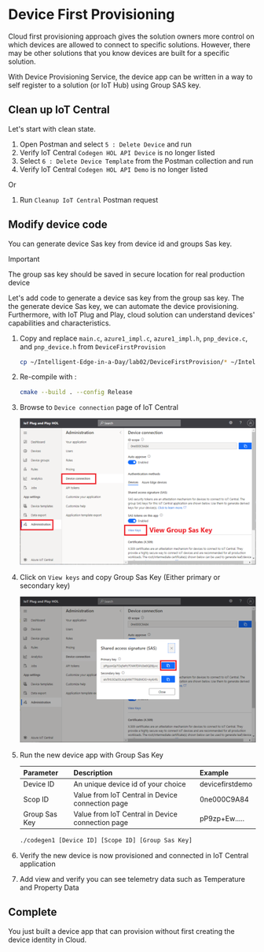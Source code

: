 # Device First Provisioning

Cloud first provisioning approach gives the solution owners more control on which devices are allowed to connect to specific solutions.
However, there may be other solutions that you know devices are built for a specific solution.

With Device Provisioning Service, the device app can be written in a way to self register to a solution (or IoT Hub) using Group SAS key.

## Clean up IoT Central

Let's start with clean state.

1. Open Postman and select `5 : Delete Device` and run
1. Verify IoT Central `Codegen HOL API Device` is no longer listed
1. Select `6 : Delete Device Template` from the Postman collection and run
1. Verify IoT Central `Codegen HOL API Demo` is no longer listed

Or

1. Run `Cleanup IoT Central` Postman request

## Modify device code

You can generate device Sas key from device id and groups Sas key.  

> [!IMPORTANT]  
> The group sas key should be saved in secure location for real production device

Let's add code to generate a device sas key from the group sas key.  The the generate device Sas key, we can automate the device provisioning.
Furthermore, with IoT Plug and Play, cloud solution can understand devices' capabilities and characteristics.

1. Copy and replace `main.c`, `azure1_impl.c`, `azure1_impl.h`, `pnp_device.c`, and `pnp_device.h` from `DeviceFirstProvision`  

    ```bash
    cp ~/Intelligent-Edge-in-a-Day/lab02/DeviceFirstProvision/* ~/Intelligent-Edge-in-a-Day/codegen1
    ```

1. Re-compile with :  

    ```bash
    cmake --build . --config Release
    ```

1. Browse to `Device connection` page of IoT Central  

    ![iotc-32](media/iotc-32.png)

1. Click on `View keys` and copy Group Sas Key (Either primary or secondary key)  

    ![iotc-33](media/iotc-33.png)

1. Run the new device app with Group Sas Key

    |Parameter     | Description  | Example  |
    |--------------|---------|---------|
    |Device ID     | An unique device id of your choice                | devicefirstdemo    |
    |Scop ID       | Value from IoT Central in Device connection page  | 0ne000C9A84        |
    |Group Sas Key | Value from IoT Central in Device connection page  | pP9zp+Ew.....      |
    
    ```bash
    ./codegen1 [Device ID] [Scope ID] [Group Sas Key]
    ```

1. Verify the new device is now provisioned and connected in IoT Central application
1. Add view and verify you can see telemetry data such as Temperature and Property Data

## Complete

You just built a device app that can provision without first creating the device identity in Cloud.
